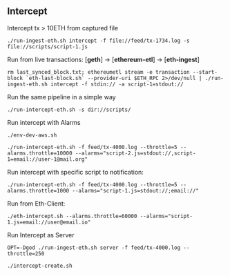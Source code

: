 ## Intercept

Intercept tx > 10ETH from captured file
```
./run-ingest-eth.sh intercept -f file://feed/tx-1734.log -s file://scripts/script-1.js
```

Run from live transactions: [__geth__] -> [__ethereum-etl__] -> [__eth-ingest__]
```
rm last_synced_block.txt; ethereumetl stream -e transaction --start-block `eth-last-block.sh` --provider-uri $ETH_RPC 2>/dev/null | ./run-ingest-eth.sh intercept -f stdin:// -a script-1=stdout://
```

Run the same pipeline in a simple way

```
./run-intercept-eth.sh -s dir://scripts/
```

Run intercept with Alarms

```
./env-dev-aws.sh

./run-intercept-eth.sh -f feed/tx-4000.log --throttle=5 --alarms.throttle=10000 --alarms="script-2.js=stdout://,script-1=email://user-1@mail.org"
```

Run intercept with specific script to notification:

```
./run-intercept-eth.sh -f feed/tx-4000.log --throttle=5 --alarms.throttle=1000 --alarms="script-1.js=stdout://;email://"
```
Run from Eth-Client:

```
./eth-intercept.sh --alarms.throttle=60000 --alarms="script-1.js=email://user@email.io"
```

Run Intercept as Server

```
OPT=-Dgod ./run-ingest-eth.sh server -f feed/tx-4000.log --throttle=250

./intercept-create.sh
```
